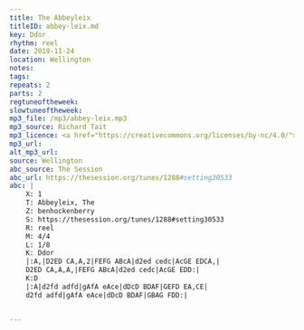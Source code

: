 ```yaml
---
title: The Abbeyleix
titleID: abbey-leix.md
key: Ddor
rhythm: reel
date: 2019-11-24
location: Wellington
notes:
tags:
repeats: 2
parts: 2
regtuneoftheweek:
slowtuneoftheweek:
mp3_file: /mp3/abbey-leix.mp3
mp3_source: Richard Tait
mp3_licence: <a href="https://creativecommons.org/licenses/by-nc/4.0/">CC-BY-NC-4.0</a>
mp3_url:
alt_mp3_url:
source: Wellington
abc_source: The Session
abc_url: https://thesession.org/tunes/1288#setting30533
abc: |
    X: 1
    T: Abbeyleix, The
    Z: benhockenberry
    S: https://thesession.org/tunes/1288#setting30533
    R: reel
    M: 4/4
    L: 1/8
    K: Ddor
    |:A,|D2ED CA,A,2|FEFG ABcA|d2ed cedc|AcGE EDCA,|
    D2ED CA,A,A,|FEFG ABcA|d2ed cedc|AcGE EDD:|
    K:D
    |:A|d2fd adfd|gAfA eAce|dDcD BDAF|GEFD EA,CE|
    d2fd adfd|gAfA eAce|dDcD BDAF|GBAG FDD:|


---
```

